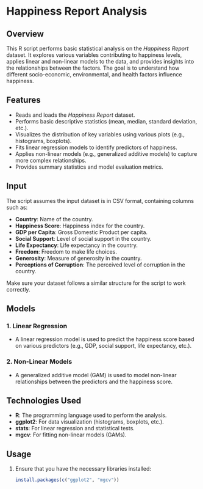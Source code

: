 # Happiness Report Analysis

## Overview
This R script performs basic statistical analysis on the *Happiness Report* dataset. It explores various variables contributing to happiness levels, applies linear and non-linear models to the data, and provides insights into the relationships between the factors. The goal is to understand how different socio-economic, environmental, and health factors influence happiness.

## Features
- Reads and loads the *Happiness Report* dataset.
- Performs basic descriptive statistics (mean, median, standard deviation, etc.).
- Visualizes the distribution of key variables using various plots (e.g., histograms, boxplots).
- Fits linear regression models to identify predictors of happiness.
- Applies non-linear models (e.g., generalized additive models) to capture more complex relationships.
- Provides summary statistics and model evaluation metrics.

## Input
The script assumes the input dataset is in CSV format, containing columns such as:
- **Country**: Name of the country.
- **Happiness Score**: Happiness index for the country.
- **GDP per Capita**: Gross Domestic Product per capita.
- **Social Support**: Level of social support in the country.
- **Life Expectancy**: Life expectancy in the country.
- **Freedom**: Freedom to make life choices.
- **Generosity**: Measure of generosity in the country.
- **Perceptions of Corruption**: The perceived level of corruption in the country.

Make sure your dataset follows a similar structure for the script to work correctly.

## Models
### 1. Linear Regression
- A linear regression model is used to predict the happiness score based on various predictors (e.g., GDP, social support, life expectancy, etc.).
  
### 2. Non-Linear Models
- A generalized additive model (GAM) is used to model non-linear relationships between the predictors and the happiness score.

## Technologies Used
- **R**: The programming language used to perform the analysis.
- **ggplot2**: For data visualization (histograms, boxplots, etc.).
- **stats**: For linear regression and statistical tests.
- **mgcv**: For fitting non-linear models (GAMs).

## Usage
1. Ensure that you have the necessary libraries installed:
   ```R
   install.packages(c("ggplot2", "mgcv"))
